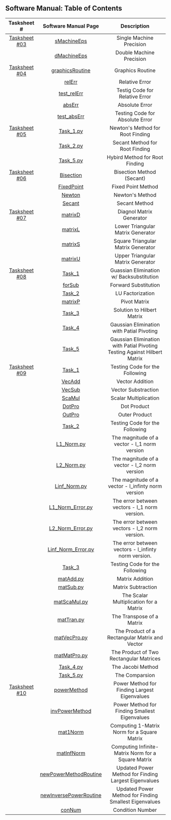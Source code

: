 ## Software Manual: Table of Contents

|                    Tasksheet #                    |                    Software Manual Page                   |                     Description                     |
| :-----------------------------------------------: | :-------------------------------------------------------: | :-------------------------------------------------: |
| [Tasksheet #03](https://github.com/GoByMark/math4610/blob/ca39c9f39cb62edc2c9e8ac1167fb9a87f42f3dc/Homework_Tasks/Tasksheet_03/Tasksheet_03.md)  | [sMachineEps](https://github.com/GoByMark/math4610/blob/1a4f700ce899f1cdd15f1d27a4bc50964a78cd91/Homework_Tasks/Tasksheet_03/src/sMachineEps.py)                           | Single Machine Precision                            |
|                                                   | [dMachineEps](https://github.com/GoByMark/math4610/blob/a543c134f4488d1ebbc9b616a94cc0bca08768fa/Homework_Tasks/Tasksheet_03/src/dMachineEps.py)                           | Double Machine Precision                            |
| [Tasksheet #04](https://github.com/GoByMark/math4610/blob/main/Homework_Tasks/Tasksheet_04/Tasksheet%2004.pdf)  | [graphicsRoutine](https://github.com/GoByMark/math4610/blob/main/Homework_Tasks/Tasksheet_04/src/graphicsRoutine.py)                           | Graphics Routine                            |
|                                                   | [relErr](https://github.com/GoByMark/math4610/blob/main/Homework_Tasks/Tasksheet_04/src/relErr.py)                           | Relative Error                            |
|                                                   | [test_relErr](https://github.com/GoByMark/math4610/blob/main/Homework_Tasks/Tasksheet_04/src/test_relErr.py)                           | Testig Code for Relative Error                            |
|                                                   | [absErr](https://github.com/GoByMark/math4610/blob/main/Homework_Tasks/Tasksheet_04/src/absErr.py)                           | Absolute Error                            |
|                                                   | [test_absErr](https://github.com/GoByMark/math4610/blob/main/Homework_Tasks/Tasksheet_04/src/test_absErr.py)                           | Testing Code for Absolute Error                            |
| [Tasksheet #05](https://github.com/GoByMark/math4610/blob/main/Homework_Tasks/Tasksheet_05/Tasksheet%2005.pdf)  | [Task_1.py](https://github.com/GoByMark/math4610/blob/main/Homework_Tasks/Tasksheet_05/src/Task_1.py)                           | Newton's Method for Root Finding                          |
|                                                   | [Task_2.py](https://github.com/GoByMark/math4610/blob/main/Homework_Tasks/Tasksheet_05/src/Task_2.py)                           | Secant Method for Root Finding                            |
|                                                   | [Task_5.py](https://github.com/GoByMark/math4610/blob/main/Homework_Tasks/Tasksheet_05/src/Task_5.py)                           | Hybird Method for Root Finding                            |
| [Tasksheet #06](https://github.com/GoByMark/math4610/blob/main/Homework_Tasks/Tasksheet_06/Tasksheet%2006.pdf)  | [Bisection](https://github.com/GoByMark/math4610/blob/main/Homework_Tasks/Tasksheet_06/src/Task_1/mypythonlib/Bisection.py)               | Bisection Method (Secant)                              |
|                                                   | [FixedPoint](https://github.com/GoByMark/math4610/blob/main/Homework_Tasks/Tasksheet_06/src/Task_1/mypythonlib/FixedPoint.py)| Fixed Point Method |
|                                                   | [Newton](https://github.com/GoByMark/math4610/blob/main/Homework_Tasks/Tasksheet_06/src/Task_1/mypythonlib/Newton.py)| Newton's Method |
|                                                   | [Secant](https://github.com/GoByMark/math4610/blob/main/Homework_Tasks/Tasksheet_06/src/Task_1/mypythonlib/Secant.py)| Secant Method |
| [Tasksheet #07](https://github.com/GoByMark/math4610/blob/main/Homework_Tasks/Tasksheet_07/Tasksheet%2007.pdf)  | [matrixD](https://github.com/GoByMark/math4610/blob/main/Homework_Tasks/Tasksheet_07/src/matrixD.py)                   | Diagnol Matrix Generator                            |
|                                                   | [matrixL](https://github.com/GoByMark/math4610/blob/main/Homework_Tasks/Tasksheet_07/src/matrixL.py)                             | Lower Triangular Matrix Generator  |                  |
|                                                   | [matrixS](https://github.com/GoByMark/math4610/blob/main/Homework_Tasks/Tasksheet_07/src/matrixS.py)                             | Square Triangular Matrix Generator                     |
|                                                   | [matrixU](https://github.com/GoByMark/math4610/blob/main/Homework_Tasks/Tasksheet_07/src/matrixU.py)                       | Upper Triangular Matrix Generator        |
| [Tasksheet #08](https://github.com/GoByMark/math4610/blob/main/Homework_Tasks/Tasksheet_08/Tasksheet%2008.pdf)  | [Task_1](https://github.com/GoByMark/math4610/blob/main/Homework_Tasks/Tasksheet_08/src/Task_1.py)                         | Guassian Elimination w/ Backsubstitution        |
|                                                   | [forSub](https://github.com/GoByMark/math4610/blob/main/Homework_Tasks/Tasksheet_08/src/forSub.py)                               | Forward Substitution            |
|                                                   | [Task_2](https://github.com/GoByMark/math4610/blob/main/Homework_Tasks/Tasksheet_08/src/Task_2.py)                                 | LU Factorization                                    |
|                                                   | [matrixP](https://github.com/GoByMark/math4610/blob/main/Homework_Tasks/Tasksheet_08/src/matrixP.py)               | Pivot Matrix                             |
|                                                   | [Task_3](https://github.com/GoByMark/math4610/blob/main/Homework_Tasks/Tasksheet_08/src/Task_3.py)               | Solution to Hilbert Matrix                             |
|                                                   | [Task_4](https://github.com/GoByMark/math4610/blob/main/Homework_Tasks/Tasksheet_08/src/Task_4.py)               | Gaussian Elimination with Patial Pivoting                          |
|                                                   | [Task_5](https://github.com/GoByMark/math4610/blob/main/Homework_Tasks/Tasksheet_08/src/Task_5.py)               | Gaussian Elimination with Patial Pivoting Testing Against Hilbert Matrix                         |
| [Tasksheet #09](https://github.com/GoByMark/math4610/blob/main/Homework_Tasks/Tasksheet_09/Tasksheet_09.md)  | [Task_1](https://github.com/GoByMark/math4610/blob/main/Homework_Tasks/Tasksheet_09/src/Task_1.py)                         | Testing Code for the Following                               |
|                                                   | [VecAdd](https://github.com/GoByMark/math4610/blob/main/Homework_Tasks/Tasksheet_09/src/VecAdd.py)                               | Vector Addition            |
|                                                   | [VecSub](https://github.com/GoByMark/math4610/blob/main/Homework_Tasks/Tasksheet_09/src/VecSub.py)                                 | Vector Substraction                                    |
|                                                   | [ScaMul](https://github.com/GoByMark/math4610/blob/main/Homework_Tasks/Tasksheet_09/src/ScaMul.py)               | Scalar Multiplication                             |
|                                                   | [DotPro](https://github.com/GoByMark/math4610/blob/main/Homework_Tasks/Tasksheet_09/src/DotPro.py)               | Dot Product                             |
|                                                   | [OutPro](https://github.com/GoByMark/math4610/blob/main/Homework_Tasks/Tasksheet_09/src/OutPro.py)               | Outer Product                         |
|                                                   | [Task_2](https://github.com/GoByMark/math4610/blob/main/Homework_Tasks/Tasksheet_09/src/Task_2.py)               | Testing Code for the Following                         |
|                                                   | [L1_Norm.py](https://github.com/GoByMark/math4610/blob/main/Homework_Tasks/Tasksheet_09/src/L1_Norm.py)                               | The magnitude of a vector - l_1 norm version            |
|                                                   | [L2_Norm.py](https://github.com/GoByMark/math4610/blob/main/Homework_Tasks/Tasksheet_09/src/L2_Norm.py)                                 | The magnitude of a vector - l_2 norm version                                    |
|                                                   | [Linf_Norm.py](https://github.com/GoByMark/math4610/blob/main/Homework_Tasks/Tasksheet_09/src/Linf_Norm.py)               | The magnitude of a vector - l_infinty norm version                             |
|                                                   | [L1_Norm_Error.py](https://github.com/GoByMark/math4610/blob/main/Homework_Tasks/Tasksheet_09/src/L1_Norm_Error.py)               | The error between vectors - l_1 norm version.                             |
|                                                   | [L2_Norm_Error.py](https://github.com/GoByMark/math4610/blob/main/Homework_Tasks/Tasksheet_09/src/L2_Norm_Error.py)               | The error between vectors - l_2 norm version.                         |
|                                                   | [Linf_Norm_Error.py](https://github.com/GoByMark/math4610/blob/main/Homework_Tasks/Tasksheet_09/src/Linf_Norm_Error.py)               | The error between vectors - l_infinty norm version.                         |
|                                                   | [Task_3](https://github.com/GoByMark/math4610/blob/main/Homework_Tasks/Tasksheet_09/src/Task_3.py)               | Testing Code for the Following                         |
|                                                   | [matAdd.py](https://github.com/GoByMark/math4610/blob/main/Homework_Tasks/Tasksheet_09/src/matAdd.py)                               | Matrix Addition            |
|                                                   | [matSub.py](https://github.com/GoByMark/math4610/blob/main/Homework_Tasks/Tasksheet_09/src/matSub.py)                                 | Matrix Subtraction                                    |
|                                                   | [matScaMul.py](https://github.com/GoByMark/math4610/blob/main/Homework_Tasks/Tasksheet_09/src/matScaMul.py)               | The Scalar Multiplication for a Matrix                            |
|                                                   | [matTran.py](https://github.com/GoByMark/math4610/blob/main/Homework_Tasks/Tasksheet_09/src/matTran.py)               | The Transpose of a Matrix                             |
|                                                   | [matVecPro.py](https://github.com/GoByMark/math4610/blob/main/Homework_Tasks/Tasksheet_09/src/matVecPro.py)               | The Product of a Rectangular Matrix and Vector                         |
|                                                   | [matMatPro.py](https://github.com/GoByMark/math4610/blob/main/Homework_Tasks/Tasksheet_09/src/matMatPro.py)               | The Product of Two Rectangular Matrices                         |
|                                                   | [Task_4.py](https://github.com/GoByMark/math4610/blob/main/Homework_Tasks/Tasksheet_09/src/Task_4.py)               | The Jacobi Method                         |
|                                                   | [Task_5.py](https://github.com/GoByMark/math4610/blob/main/Homework_Tasks/Tasksheet_09/src/Task_5.py)               | The Comparsion                         |
| [Tasksheet #10](https://github.com/GoByMark/math4610/blob/main/Homework_Tasks/Tasksheet_08/Tasksheet%2008.pdf)  | [powerMethod](https://github.com/GoByMark/math4610/blob/main/Homework_Tasks/Tasksheet_10/src/powerMethod.py)                         | Power Method for Finding Largest Eigenvalues        |
|                                                   | [invPowerMethod](https://github.com/GoByMark/math4610/blob/main/Homework_Tasks/Tasksheet_10/src/invPowerMethod.py)                               | Power Method for Finding Smallest Eigenvalues            |
|                                                   | [mat1Norm](https://github.com/GoByMark/math4610/blob/main/Homework_Tasks/Tasksheet_10/src/mat1Norm.py)                               | Computing 1-Matrix Norm for a Square Matrix            |
|                                                   | [matInfNorm](https://github.com/GoByMark/math4610/blob/main/Homework_Tasks/Tasksheet_10/src/matInfNorm.py)                               | Computing Infinite-Matrix Norm for a Square Matrix            |
|                                                   | [newPowerMethodRoutine](https://github.com/GoByMark/math4610/blob/main/Homework_Tasks/Tasksheet_10/src/newInversePowerRoutine.py)                               | Updated Power Method for Finding Largest Eigenvalues            |
|                                                   | [newInversePowerRoutine](https://github.com/GoByMark/math4610/blob/main/Homework_Tasks/Tasksheet_10/src/newInversePowerRoutine.py)                               | Updated Power Method for Finding Smallest Eigenvalues            |
|                                                   | [conNum](https://github.com/GoByMark/math4610/blob/main/Homework_Tasks/Tasksheet_10/src/conNum.py)                               | Condition Number            |
